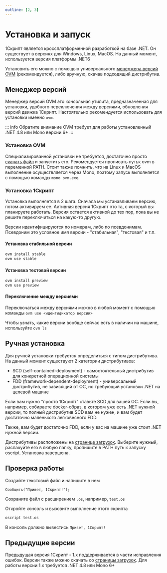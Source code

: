 ```yaml
---
outline: [2, 3]
---
```


# Установка и запуск

1Скрипт является кроссплатформенной разработкой на базе .NET. Он существует в версиях для Windows, Linux, MacOS. На данный момент, используется версия платформы .NET6

Установить его можно с помощью универсального [менеджера версий OVM](link-to-ovm) (рекомендуется), либо вручную, скачав подходящий дистрибутив.

## Менеджер версий

Менеджер версий OVM это консольная утилита, предназначенная для установки, удобного переключения между версиями, обновления версий движка 1Скрипт. Настоятельно рекомендуется использовать для установки именно `ovm`.

::: info Обратите внимание
OVM требует для работы установленный .NET 4.8 или Mono версии 6+
:::

### Установка OVM

Специализированной установки не требуется, достаточно просто [скачать файл](link-to-ovm) и запустить его. Рекомендуется прописать путьк ovm в переменной PATH.
Стоит также помнить, что на Linux и MacOS выполнение осуществляется через Mono, поэтому запуск выполняется с помощью команды `mono ovm.exe`.

### Установка 1Скрипт

Установка выполняется в 2 шага. Сначала мы устанавливаем версию, потом активируем ее. Активная версия 1Скрипт это та, с который вы планируете работать. Версия остается активной до тех пор, пока вы не решите переключиться на какую-то другую.

Версии идентифицируются по номерам, либо по псевдонимам. Псевдоним это условное имя версии - "стабильная", "тестовая" и т.п.

#### Установка стабильной версии

```sh
ovm install stable
ovm use stable
```

#### Установка тестовой версии

```sh
ovm install preview
ovm use preview
```

#### Переключение между версиями

Переключаться между версиями можно в любой момент с помощью команды `ovm use <идентификатор версии>`

Чтобы узнать, какие версии вообще сейчас есть в наличии на машине, используйте `ovm ls`

## Ручная установка

Для ручной установки требуется определиться с типом дистрибутива. На данный момент существуют 2 категории дистрибутивов:

* SCD (self-contained-deployment) - самостоятельный дистрибутив для конкретной операционной системы
* FDD (framework-dependent-deployment) - универсальный дистрибутив, не зависящий от ОС, но требующий установки .NET на целевой машине

Если вам нужно "просто 1Скрипт" ставьте SCD для вашей ОС. Если вы, например, собираете docker-образ, в котором уже есть .NET нужной версии, то полный дистрибутив SCD вам не нужен, и вам будет достаточно маленького легковесного FDD.

Также, вам будет достаточно FDD, если у вас на машине уже стоит .NET нужной версии.

Дистрибутивы расположены на [странице загрузок](/downloads/). Выберите нужный, распакуйте его в любую папку, пропишите в PATH путь к запуску oscript. Установка завершена.

## Проверка работы

Создайте текстовый файл и напишите в нем

```bsl
Сообщить("Привет, 1Скрипт!");
```

Сохраните файл с расширением `.os`, например, `test.os`

Откройте консоль и вызовите выполнение этого скрипта

```sh
oscript test.os
```

В консоль должно вывестись `Привет, 1Скрипт!`

## Предыдущие версии

Предыдущая версия 1Скрипт - 1.x поддерживается в части исправления ошибок. Версии также можно скачать со [страницы загрузок](/downloads/). Для работы версии 1.x требуется .NET 4.8 или Mono 6+

<script setup>
import Releases from '../components/Releases.vue'
</script>

<Suspense>
    <Releases />
</Suspense>
